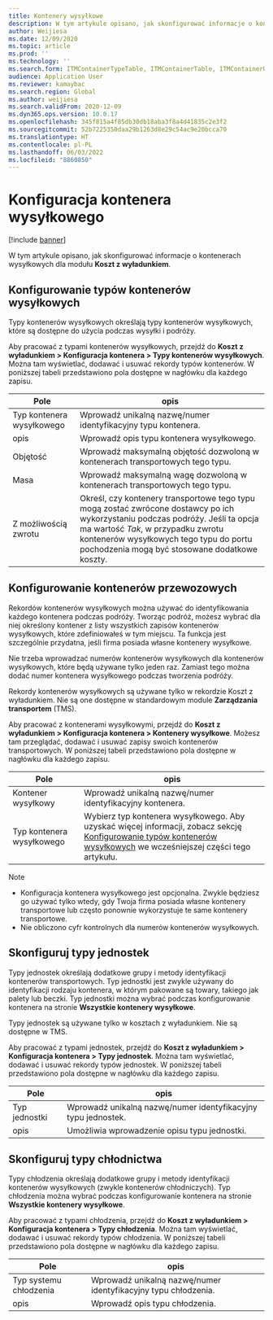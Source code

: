 ```yaml
---
title: Kontenery wysyłkowe
description: W tym artykule opisano, jak skonfigurować informacje o kontenerach wysyłkowych dla modułu Koszt z wyładunkiem.
author: Weijiesa
ms.date: 12/09/2020
ms.topic: article
ms.prod: ''
ms.technology: ''
ms.search.form: ITMContainerTypeTable, ITMContainerTable, ITMContainerUnitTypeTable, ITMRefrigerationTypeTable, ITMContainersListPage, ITMContainers
audience: Application User
ms.reviewer: kamaybac
ms.search.region: Global
ms.author: weijiesa
ms.search.validFrom: 2020-12-09
ms.dyn365.ops.version: 10.0.17
ms.openlocfilehash: 345f815a4f85db30db18aba3f8a4d41835c2e3f2
ms.sourcegitcommit: 52b7225350daa29b1263d8e29c54ac9e20bcca70
ms.translationtype: HT
ms.contentlocale: pl-PL
ms.lasthandoff: 06/03/2022
ms.locfileid: "8860850"
---
```

# <a name="shipping-container-setup"></a>Konfiguracja kontenera wysyłkowego

[!include [banner](../../includes/banner.md)]

W tym artykule opisano, jak skonfigurować informacje o kontenerach wysyłkowych dla modułu **Koszt z wyładunkiem**.

## <a name="set-up-shipping-container-types"></a><a id="shipping-container-types"></a>Konfigurowanie typów kontenerów wysyłkowych

Typy kontenerów wysyłkowych określają typy kontenerów wysyłkowych, które są dostępne do użycia podczas wysyłki i podróży.

Aby pracować z typami kontenerów wysyłkowych, przejdź do **Koszt z wyładunkiem \> Konfiguracja kontenera \> Typy kontenerów wysyłkowych**. Można tam wyświetlać, dodawać i usuwać rekordy typów kontenerów. W poniższej tabeli przedstawiono pola dostępne w nagłówku dla każdego zapisu.

| Pole | opis |
|---|---|
| Typ kontenera wysyłkowego | Wprowadź unikalną nazwę/numer identyfikacyjny typu kontenera. |
| opis | Wprowadź opis typu kontenera wysyłkowego. |
| Objętość | Wprowadź maksymalną objętość dozwoloną w kontenerach transportowych tego typu. |
| Masa | Wprowadź maksymalną wagę dozwoloną w kontenerach transportowych tego typu. |
| Z możliwością zwrotu | Określ, czy kontenery transportowe tego typu mogą zostać zwrócone dostawcy po ich wykorzystaniu podczas podróży. Jeśli ta opcja ma wartość *Tak*, w przypadku zwrotu kontenerów wysyłkowych tego typu do portu pochodzenia mogą być stosowane dodatkowe koszty. |

## <a name="set-up-shipping-containers"></a>Konfigurowanie kontenerów przewozowych

Rekordów kontenerów wysyłkowych można używać do identyfikowania każdego kontenera podczas podróży. Tworząc podróż, możesz wybrać dla niej określony kontener z listy wszystkich zapisów kontenerów wysyłkowych, które zdefiniowałeś w tym miejscu. Ta funkcja jest szczególnie przydatna, jeśli firma posiada własne kontenery wysyłkowe.

Nie trzeba wprowadzać numerów kontenerów wysyłkowych dla kontenerów wysyłkowych, które będą używane tylko jeden raz. Zamiast tego można dodać numer kontenera wysyłkowego podczas tworzenia podróży.

Rekordy kontenerów wysyłkowych są używane tylko w rekordzie Koszt z wyładunkiem. Nie są one dostępne w standardowym module **Zarządzania transportem** (TMS).

Aby pracować z kontenerami wysyłkowymi, przejdź do **Koszt z wyładunkiem \> Konfiguracja kontenera \> Kontenery wysyłkowe**. Możesz tam przeglądać, dodawać i usuwać zapisy swoich kontenerów transportowych. W poniższej tabeli przedstawiono pola dostępne w nagłówku dla każdego zapisu.

| Pole | opis |
|---|---|
| Kontener wysyłkowy | Wprowadź unikalną nazwę/numer identyfikacyjny kontenera. |
| Typ kontenera wysyłkowego | Wybierz typ kontenera wysyłkowego. Aby uzyskać więcej informacji, zobacz sekcję [Konfigurowanie typów kontenerów wysyłkowych](#shipping-container-types) we wcześniejszej części tego artykułu. |

> [!NOTE]
> - Konfiguracja kontenera wysyłkowego jest opcjonalna. Zwykle będziesz go używać tylko wtedy, gdy Twoja firma posiada własne kontenery transportowe lub często ponownie wykorzystuje te same kontenery transportowe.
> - Nie obliczono cyfr kontrolnych dla numerów kontenerów wysyłkowych.

## <a name="set-up-unit-types"></a><a name="unit-types"></a>Skonfiguruj typy jednostek

Typy jednostek określają dodatkowe grupy i metody identyfikacji kontenerów transportowych. Typ jednostki jest zwykle używany do identyfikacji rodzaju kontenera, w którym pakowane są towary, takiego jak palety lub beczki. Typ jednostki można wybrać podczas konfigurowanie kontenera na stronie **Wszystkie kontenery wysyłkowe**.

Typy jednostek są używane tylko w kosztach z wyładunkiem. Nie są dostępne w TMS.

Aby pracować z typami jednostek, przejdź do **Koszt z wyładunkiem \> Konfiguracja kontenera \> Typy jednostek**. Można tam wyświetlać, dodawać i usuwać rekordy typów jednostek. W poniższej tabeli przedstawiono pola dostępne w nagłówku dla każdego zapisu.

| Pole | opis |
|---|---|
| Typ jednostki | Wprowadź unikalną nazwę/numer identyfikacyjny typu jednostek. |
| opis | Umożliwia wprowadzenie opisu typu jednostki. |

## <a name="set-up-refrigeration-types"></a><a name="refrigeration-types"></a>Skonfiguruj typy chłodnictwa

Typy chłodzenia określają dodatkowe grupy i metody identyfikacji kontenerów wysyłkowych (zwykle kontenerów chłodniczych). Typ chłodzenia można wybrać podczas konfigurowanie kontenera na stronie **Wszystkie kontenery wysyłkowe**.

Aby pracować z typami chłodzenia, przejdź do **Koszt z wyładunkiem \> Konfiguracja kontenera \> Typy chłodzenia**. Można tam wyświetlać, dodawać i usuwać rekordy typów chłodzenia. W poniższej tabeli przedstawiono pola dostępne w nagłówku dla każdego zapisu.

| Pole | opis |
|---|---|
| Typ systemu chłodzenia | Wprowadź unikalną nazwę/numer identyfikacyjny typu chłodzenia. |
| opis | Wprowadź opis typu chłodzenia. |
